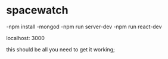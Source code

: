 # spacewatch

-npm install
-mongod
-npm run server-dev
-npm run react-dev

localhost: 3000

this should be all you need to get it working;
